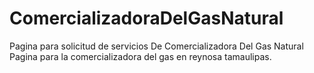 # ComercializadoraDelGasNatural
Pagina para solicitud de servicios De Comercializadora Del Gas Natural
Pagina para la comercializadora del gas en reynosa tamaulipas.
